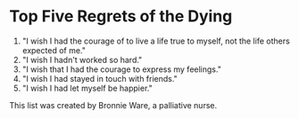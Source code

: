 # Top Five Regrets of the Dying

1. "I wish I had the courage of to live a life true to myself, not the life others expected of me."
2. "I wish I hadn't worked so hard."
3. "I wish that I had the courage to express my feelings."
4. "I wish I had stayed in touch with friends."
5. "I wish I had let myself be happier."

This list was created by Bronnie Ware, a palliative nurse.